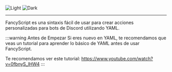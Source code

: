 <!-- markdownlint-disable -->

![Light](/banners/Light.png#light)
![Dark](/banners/Dark.png#dark)

<!-- markdownlint-restore -->

---

FancyScript es una sintaxis fácil de usar para crear acciones personalizadas para bots de Discord utilizando YAML.

:::warning Antes de Empezar
Si eres nuevo en YAML, te recomendamos que veas un tutorial para aprender lo básico de YAML antes de usar FancyScript.

Te recomendamos ver este tutorial: <https://www.youtube.com/watch?v=0fbnyS_lHW4>
:::
